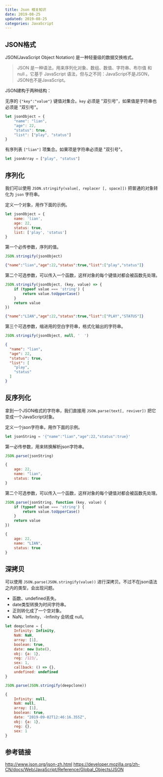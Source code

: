 ```yaml
---
title: Json 相关知识
date: 2019-08-25
updated: 2019-08-25
categories: JavaScript
---
```


## JSON格式

JSON(JavaScript Object Notation) 是一种轻量级的数据交换格式。

> JSON 是一种语法，用来序列化对象、数组、数值、字符串、布尔值 和 null 。它基于 JavaScript 语法，但与之不同：JavaScript不是JSON，JSON也不是JavaScript。

JSON建构于两种结构：

无序的 `{"key":"value"}` 键值对集合。`key` 必须是 "双引号"，如果值是字符串也必须是 "双引号"。

```javascript
let jsonObject = {
    "name": "lian",
    "age": 22,
    "status": true,
    "list": ["play", "status"]
}
```

有序列表 `["lian"]` 项集合。如果项是字符串必须是 "双引号"。

```javascript
let jsonArray = ["play", "status"]
```

## 序列化

我们可以使用 `JSON.stringify(value[, replacer [, space]])` 把普通的对象转化为 `json` 字符串。

定义一个对象，用作下面的示例。

```javascript
let jsonObject = {
    name: 'lian',
    age: 22,
    status: true,
    list: ['play', 'status']
}
```

第一个必传参数，序列的值。

```javascript
JSON.stringify(jsonObject)
```

```json
{"name":"lian","age":22,"status":true,"list":["play","status"]}
```

第二个可选参数，可以传入一个函数，这样对象的每个键值对都会被函数先处理。

```javascript
JSON.stringify(jsonObject, (key, value) => {
    if (typeof value === 'string') {
        return value.toUpperCase()
    }
    return value
})
```

```json
{"name":"LIAN","age":22,"status":true,"list":["PLAY","STATUS"]}
```

第三个可选参数，缩进用的空白字符串，格式化输出的字符串。

```javascript
JSON.stringify(jsonObject, null, '  ')
```

```json
{
  "name": "lian",
  "age": 22,
  "status": true,
  "list": [
    "play",
    "status"
  ]
}
```

## 反序列化

拿到一个JSON格式的字符串，我们直接用 `JSON.parse(text[, reviver])` 把它变成一个JavaScript对象。

定义一个json字符串，用作下面的示例。

```javascript
let jsonString = '{"name":"lian","age":22,"status":true}'
```

第一必传参数，用来转换解析json字符串。

```javascript
JSON.parse(jsonString)
```

```javascript
{
    age: 22,
    name: "lian",
    status: true
}
```

第二个可选参数，可以传入一个函数，这样对象的每个键值对都会被函数先处理。

```javascript
JSON.parse(jsonString, function (key, value) {
    if (typeof value === 'string') {
        return value.toUpperCase()
    }
    return value
})
```

```javascript
{
    age: 22,
    name: "LIAN",
    status: true
}
```

## 深拷贝

可以使用 `JSON.parse(JSON.stringify(value))` 进行深拷贝。不过不在json语法之内的类型，会出现问题。

- 函数、undefined丢失。
- date类型转换为时间字符串。
- 正则转化成了一个空对象。
- NaN、Infinity、-Infinity 会转成 null。

```javascript
let deepclone = {
    Infinity: Infinity,
    NaN: NaN,
    array: [1],
    boolean: true,
    date: new Date(),
    obj: {a: 1},
    reg: /123/,
    sex: 1,
    callback: () => {},
    undefined: undefined
}

JSON.parse(JSON.stringify(deepclone))

{
    Infinity: null,
    NaN: null,
    array: [1],
    boolean: true,
    date: "2019-09-02T12:46:16.355Z",
    obj: {a: 1},
    reg: {},
    sex: 1
}
```

## 参考链接

<http://www.json.org/json-zh.html>
<https://developer.mozilla.org/zh-CN/docs/Web/JavaScript/Reference/Global_Objects/JSON>
